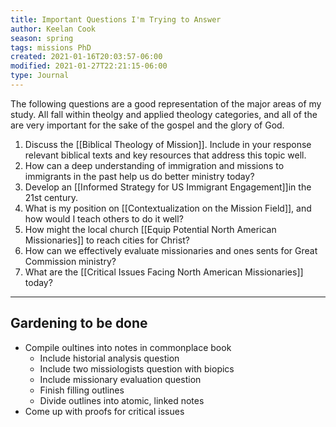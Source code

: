 ```yaml
---
title: Important Questions I'm Trying to Answer
author: Keelan Cook
season: spring
tags: missions PhD
created: 2021-01-16T20:03:57-06:00
modified: 2021-01-27T22:21:15-06:00
type: Journal
---
```


The following questions are a good representation of the major areas of my study. All fall within theolgy and applied theology categories, and all of the are very important for the sake of the gospel and the glory of God. 

1. Discuss the [[Biblical Theology of Mission]]. Include in your response relevant biblical texts and key resources that address this topic well.
2. How can a deep understanding of immigration and missions to immigrants in the past help us do better ministry today? 
3. Develop an [[Informed Strategy for US Immigrant Engagement]]in the 21st century.
4. What is my position on [[Contextualization on the Mission Field]], and how would I teach others to do it well?
5. How might the local church [[Equip Potential North American Missionaries]] to reach cities for Christ?
6. How can we effectively evaluate missionaries and ones sents for Great Commission ministry?
7. What are the [[Critical Issues Facing North American Missionaries]] today?


---
## Gardening to be done
* Compile oultines into notes in commonplace book
  * Include historial analysis question
  * Include two missiologists question with biopics
  * Include missionary evaluation question
  * Finish filling outlines
  * Divide outlines into atomic, linked notes
* Come up with proofs for critical issues